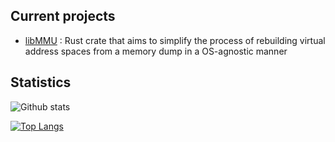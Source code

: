 ## Current projects

- [libMMU](https://github.com/Memoscopy/libMMU) : Rust crate that aims to simplify the process of rebuilding virtual address spaces from a memory dump in a OS-agnostic manner

## Statistics

![Github stats](https://github-readme-stats-sigma-five.vercel.app/api?username=Esgr0bar&theme=dracula&show_icons=true&line_height=33&hide_title=true&hide_border=true&count_private=true&include_all_commits=true&enable_animations=true")

[![Top Langs](https://github-readme-stats-git-masterrstaa-rickstaa.vercel.app/api/top-langs/?username=Esgr0bar&theme=dracula)](https://github.com/anuraghazra/github-readme-stats)
